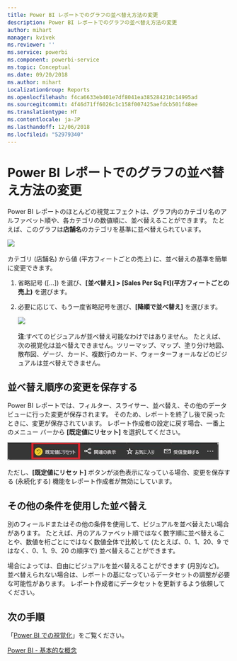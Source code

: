 ```yaml
---
title: Power BI レポートでのグラフの並べ替え方法の変更
description: Power BI レポートでのグラフの並べ替え方法の変更
author: mihart
manager: kvivek
ms.reviewer: ''
ms.service: powerbi
ms.component: powerbi-service
ms.topic: Conceptual
ms.date: 09/20/2018
ms.author: mihart
LocalizationGroup: Reports
ms.openlocfilehash: f4ca6633eb401e7df8041ea385284210c14995ad
ms.sourcegitcommit: 4f46d71ff6026c1c158f007425aefdcb501f48ee
ms.translationtype: HT
ms.contentlocale: ja-JP
ms.lasthandoff: 12/06/2018
ms.locfileid: "52979340"
---
```

# <a name="change-how-a-chart-is-sorted-in-a-power-bi-report"></a>Power BI レポートでのグラフの並べ替え方法の変更
Power BI レポートのほとんどの視覚エフェクトは、グラフ内のカテゴリ名のアルファベット順や、各カテゴリの数値順に、並べ替えることができます。 たとえば、このグラフは**店舗名**のカテゴリを基準に並べ替えられています。

![](media/end-user-change-sort/pbi_chartsortcategory.png)

カテゴリ (店舗名) から値 (平方フィートごとの売上) に、並べ替えの基準を簡単に変更できます。

1. 省略記号 ([...]) を選び、**[並べ替え] > [Sales Per Sq Ft]\(平方フィートごとの売上\)** を選びます。
2. 必要に応じて、もう一度省略記号を選び、**[降順で並べ替え]** を選びます。

   ![](media/end-user-change-sort/sort.gif)

   **注**:すべてのビジュアルが並べ替え可能なわけではありません。  たとえば、次の視覚化は並べ替えできません。ツリーマップ、マップ、塗り分け地図、散布図、ゲージ、カード、複数行のカード、ウォーターフォールなどのビジュアルは並べ替えできません。

## <a name="saving-changes-you-make-to-sort-order"></a>並べ替え順序の変更を保存する
Power BI レポートでは、フィルター、スライサー、並べ替え、その他のデータ ビューに行った変更が保存されます。 そのため、レポートを終了し後で戻ったときに、変更が保存されています。  レポート作成者の設定に戻す場合、一番上のメニュー バーから **[既定値にリセット]** を選択してください。 

![永続的な並べ替え](media/end-user-change-sort/power-bi-reset-to-default.png)

ただし、**[既定値にリセット]** ボタンが淡色表示になっている場合、変更を保存する (永続化する) 機能をレポート作成者が無効にしています。

<a name="other"></a>
## <a name="sorting-using-other-criteria"></a>その他の条件を使用した並べ替え
別のフィールドまたはその他の条件を使用して、ビジュアルを並べ替えたい場合があります。  たとえば、月のアルファベット順ではなく数字順に並べ替えることや、数値を桁ごとにではなく数値全体で比較して (たとえば、0、1、20、9 ではなく、0、1、9、20 の順序で) 並べ替えることができます。  

場合によっては、自由にビジュアルを並べ替えることができます (月別など)。  並べ替えられない場合は、レポートの基になっているデータセットの調整が必要な可能性があります。 レポート作成者にデータセットを更新するよう依頼してください。

## <a name="next-steps"></a>次の手順
「[Power BI での視覚化](end-user-visualizations.md)」をご覧ください。

[Power BI - 基本的な概念](end-user-basic-concepts.md)